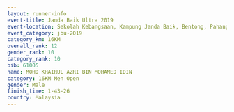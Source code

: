 ```yaml
---
layout: runner-info 
event-title: Janda Baik Ultra 2019
event-location: Sekolah Kebangsaan, Kampung Janda Baik, Bentong, Pahang, Malaysia
event_category: jbu-2019 
category_km: 16KM  
overall_rank: 12
gender_rank: 10
category_rank: 10
bib: 61005
name: MOHD KHAIRUL AZRI BIN MOHAMED IDIN
category: 16KM Men Open
gender: Male
finish_time: 1-43-26
country: Malaysia
---
```

